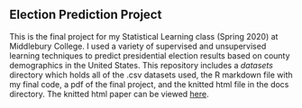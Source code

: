 ## Election Prediction Project

This is the final project for my Statistical Learning class (Spring 2020) at
Middlebury College. I used a variety of supervised and unsupervised learning
techniques to predict presidential election results based on county 
demographics in the United States. This repository includes a *datasets* 
directory which holds all of the .csv datasets used, the R markdown file with 
my final code, a pdf of the final project, and the knitted html file in the
docs directory. The knitted html paper can
 be viewed [here](https://dangause.github.io/election_prediction_project/).

